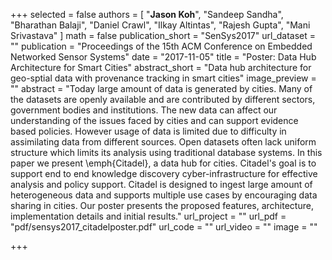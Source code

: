 
+++
selected = false
authors = [
  "**Jason Koh**", "Sandeep Sandha", "Bharathan Balaji", "Daniel Crawl", "Ilkay Altintas", "Rajesh Gupta", "Mani Srivastava"
]
math = false
publication_short = "SenSys2017"
url_dataset = ""
publication = "Proceedings of the 15th ACM Conference on Embedded Networked Sensor Systems"
date = "2017-11-05"
title = "Poster: Data Hub Architecture for Smart Cities"
abstract_short = "Data hub architecture for geo-sptial data with provenance tracking in smart cities"
image_preview = ""
abstract = "Today large amount of data is generated by cities. Many of the datasets are openly available and are contributed by different sectors, government bodies and institutions. The new data can affect our understanding of the issues faced by cities and can support evidence based policies.  However usage of data is limited due to difficulty in assimilating data from different sources. Open datasets often lack uniform structure which limits its analysis using traditional database systems. In this paper we present \emph{Citadel}, a data hub for cities. Citadel's goal is to support end to end knowledge discovery cyber-infrastructure for effective analysis and policy support. Citadel is designed to ingest large amount of heterogeneous data and supports multiple use cases by encouraging data sharing in cities. Our poster presents the proposed features, architecture, implementation details and initial results."
url_project = ""
url_pdf = "pdf/sensys2017_citadelposter.pdf"
url_code = ""
url_video = ""
image = ""

+++

